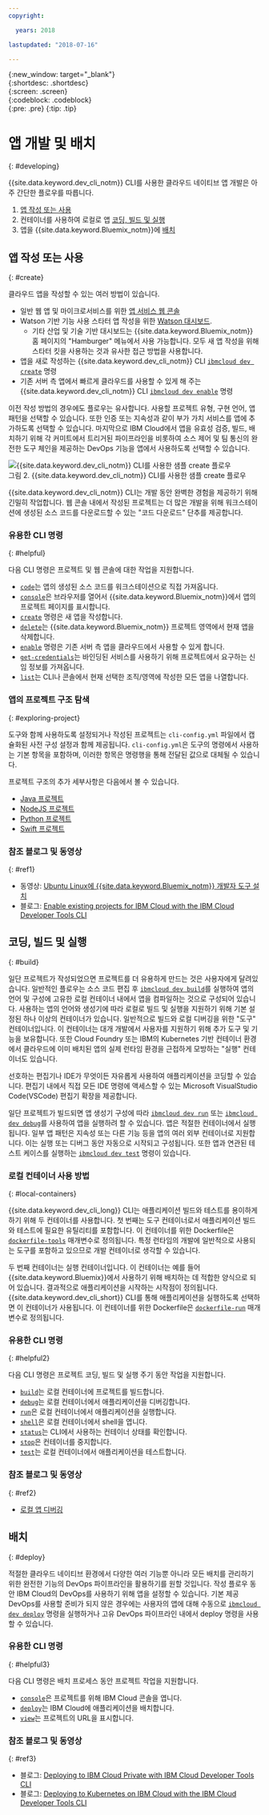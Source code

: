 ```yaml
---
copyright:

  years: 2018

lastupdated: "2018-07-16"

---
```


{:new_window: target="_blank"}  
{:shortdesc: .shortdesc}  
{:screen: .screen}  
{:codeblock: .codeblock}  
{:pre: .pre}
{:tip: .tip}

# 앱 개발 및 배치
{: #developing}

{{site.data.keyword.dev_cli_notm}} CLI를 사용한 클라우드 네이티브 앱 개발은 아주 간단한 플로우를 따릅니다.

1. [앱 작성 또는 사용](#create)
2. 컨테이너를 사용하여 로컬로 앱 [코딩, 빌드 및 실행](#build)
3. 앱을 {{site.data.keyword.Bluemix_notm}}에 [배치](#deploy)

## 앱 작성 또는 사용
{: #create}

클라우드 앱을 작성할 수 있는 여러 방법이 있습니다.
- 일반 웹 앱 및 마이크로서비스를 위한 [앱 서비스 웹 콘솔](https://console.bluemix.net/developer/appservice)
- Watson 기반 기능 사용 스타터 앱 작성을 위한 [Watson 대시보드](https://console.bluemix.net/dashboard/watson).
    - 기타 산업 및 기술 기반 대시보드는 {{site.data.keyword.Bluemix_notm}} 홈 페이지의 "Hamburger" 메뉴에서 사용 가능합니다. 모두 새 앱 작성을 위해 스타터 킷을 사용하는 것과 유사한 접근 방법을 사용합니다.
- 앱을 새로 작성하는 {{site.data.keyword.dev_cli_notm}} CLI [`ibmcloud dev create`](./commands.html#create) 명령
- 기존 서버 측 앱에서 빠르게 클라우드를 사용할 수 있게 해 주는 {{site.data.keyword.dev_cli_notm}} CLI [`ibmcloud dev enable`](./commands.html#enable) 명령

이전 작성 방법의 경우에도 플로우는 유사합니다. 사용할 프로젝트 유형, 구현 언어, 앱 패턴을 선택할 수 있습니다. 또한 인증 또는 지속성과 같이 부가 가치 서비스를 앱에 추가하도록 선택할 수 있습니다. 마지막으로 IBM Cloud에서 앱을 유효성 검증, 빌드, 배치하기 위해 각 커미트에서 트리거된 파이프라인을 비롯하여 소스 제어 및 팀 통신의 완전한 도구 체인을 제공하는 DevOps 기능을 앱에서 사용하도록 선택할 수 있습니다.

![{{site.data.keyword.dev_cli_notm}} CLI를 사용한 샘플 create 플로우](create_flow.png "{{site.data.keyword.dev_cli_notm}} CLI를 사용한 샘플 create 플로우") <br> 그림 2. {{site.data.keyword.dev_cli_notm}} CLI를 사용한 샘플 create 플로우

{{site.data.keyword.dev_cli_notm}} CLI는 개발 동안 완벽한 경험을 제공하기 위해 긴밀히 작업합니다. 웹 콘솔 내에서 작성된 프로젝트는 더 많은 개발을 위해 워크스테이션에 생성된 소스 코드를 다운로드할 수 있는 "코드 다운로드" 단추를 제공합니다.

### 유용한 CLI 명령
{: #helpful}

다음 CLI 명령은 프로젝트 및 웹 콘솔에 대한 작업을 지원합니다.
- [`code`](./commands.html#code)는 앱의 생성된 소스 코드를 워크스테이션으로 직접 가져옵니다.
- [`console`](./commands.html#console)은 브라우저를 열어서 {{site.data.keyword.Bluemix_notm}}에서 앱의 프로젝트 페이지를 표시합니다.
- [`create`](./commands.html#create) 명령은 새 앱을 작성합니다.
- [`delete`](./commands.html#delete)는 {{site.data.keyword.Bluemix_notm}} 프로젝트 영역에서 현재 앱을 삭제합니다.
- [`enable`](./commands.html#enable) 명령은 기존 서버 측 앱을 클라우드에서 사용할 수 있게 합니다.
- [`get-credentials`](./commands.html#get-credentials)는 바인딩된 서비스를 사용하기 위해 프로젝트에서 요구하는 신임 정보를 가져옵니다.
- [`list`](./commands.html#list)는 CLI나 콘솔에서 현재 선택한 조직/영역에 작성한 모든 앱을 나열합니다.


### 앱의 프로젝트 구조 탐색
{: #exploring-project}

도구와 함께 사용하도록 설정되거나 작성된 프로젝트는 `cli-config.yml` 파일에서 캡슐화된 사전 구성 설정과 함께 제공됩니다. `cli-config.yml`은 도구의 명령에서 사용하는 기본 항목을 포함하며, 이러한 항목은 명령행을 통해 전달된 값으로 대체될 수 있습니다.

프로젝트 구조의 추가 세부사항은 다음에서 볼 수 있습니다.
- [Java 프로젝트](/docs/apps/projects/java_project_contents.html)
- [NodeJS 프로젝트](/docs/apps/projects/node_project_contents.html)
- [Python 프로젝트](/docs/apps/projects/python_project_contents.html)
- [Swift 프로젝트](/docs/apps/projects/swift_project_contents.html)


### 참조 블로그 및 동영상
{: #ref1}

- 동영상: [Ubuntu Linux에 {{site.data.keyword.Bluemix_notm}} 개발자 도구 설치](https://www.youtube.com/watch?v=sr7KjHAKpEs)
- 블로그: [Enable existing projects for IBM Cloud with the IBM Cloud Developer Tools CLI](https://www.ibm.com/blogs/bluemix/2017/09/enable-existing-projects-ibm-cloud-ibm-cloud-developer-tools-cli/)



## 코딩, 빌드 및 실행
{: #build}


일단 프로젝트가 작성되었으면 프로젝트를 더 유용하게 만드는 것은 사용자에게 달려있습니다. 일반적인 플로우는 소스 코드 편집 후 [`ibmcloud dev build`](commands.html#build)를 실행하여 앱의 언어 및 구성에 고유한 로컬 컨테이너 내에서 앱을 컴파일하는 것으로 구성되어 있습니다. 사용하는 앱의 언어와 생성기에 따라 로컬로 빌드 및 실행을 지원하기 위해 기본 설정된 하나 이상의 컨테이너가 있습니다.  일반적으로 빌드와 로컬 디버깅을 위한 "도구" 컨테이너입니다. 이 컨테이너는 대개 개발에서 사용자를 지원하기 위해 추가 도구 및 기능을 보유합니다. 또한 Cloud Foundry 또는 IBM의 Kubernetes 기반 컨테이너 환경에서 클라우드에 이미 배치된 앱의 실제 런타임 환경을 근접하게 모방하는 "실행" 컨테이너도 있습니다.


선호하는 편집기나 IDE가 무엇이든 자유롭게 사용하여 애플리케이션을 코딩할 수 있습니다. 편집기 내에서 직접 모든 IDE 명령에 액세스할 수 있는 Microsoft VisualStudio Code(VSCode) 편집기 확장을 제공합니다.

일단 프로젝트가 빌드되면 앱 생성기 구성에 따라 [`ibmcloud dev run`](commands.html#run) 또는 [`ibmcloud dev debug`](commands.html#debug)를 사용하여 앱을 실행하려 할 수 있습니다. 앱은 적절한 컨테이너에서 실행됩니다. 일부 앱 패턴은 지속성 또는 다른 기능 등을 앱의 여러 외부 컨테이너로 지원합니다. 이는 실행 또는 디버그 동안 자동으로 시작되고 구성됩니다. 또한 앱과 연관된 테스트 케이스를 실행하는 [`ibmcloud dev test`](commands.html#test) 명령이 있습니다.


### 로컬 컨테이너 사용 방법
{: #local-containers}

{{site.data.keyword.dev_cli_long}} CLI는 애플리케이션 빌드와 테스트를 용이하게 하기 위해 두 컨테이너를 사용합니다. 첫 번째는 도구 컨테이너로서 애플리케이션 빌드와 테스트에 필요한 유틸리티를 포함합니다. 이 컨테이너를 위한 Dockerfile은 [`dockerfile-tools`](commands.html#command-parameters) 매개변수로 정의됩니다. 특정 런타임의 개발에 일반적으로 사용되는 도구를 포함하고 있으므로 개발 컨테이너로 생각할 수 있습니다.

두 번째 컨테이너는 실행 컨테이너입니다. 이 컨테이너는 예를 들어 {{site.data.keyword.Bluemix}}에서 사용하기 위해 배치하는 데 적합한 양식으로 되어 있습니다. 결과적으로 애플리케이션을 시작하는 시작점이 정의됩니다. {{site.data.keyword.dev_cli_short}} CLI를 통해 애플리케이션을 실행하도록 선택하면 이 컨테이너가 사용됩니다. 이 컨테이너를 위한 Dockerfile은 [`dockerfile-run`](commands.html#run-parameters) 매개변수로 정의됩니다.


### 유용한 CLI 명령
{: #helpful2}

다음 CLI 명령은 프로젝트 코딩, 빌드 및 실행 주기 동안 작업을 지원합니다.
- [`build`](./commands.html#build)는 로컬 컨테이너에 프로젝트를 빌드합니다.
- [`debug`](./commands.html#debug)는 로컬 컨테이너에서 애플리케이션을 디버깅합니다.
- [`run`](./commands.html#run)은 로컬 컨테이너에서 애플리케이션을 실행합니다.
- [`shell`](./commands.html#shell)은 로컬 컨테이너에서 shell을 엽니다.
- [`status`](./commands.html#status)는 CLI에서 사용하는 컨테이너 상태를 확인합니다.
- [`stop`](./commands.html#stop)은 컨테이너를 중지합니다.
- [`test`](./commands.html#test)는 로컬 컨테이너에서 애플리케이션을 테스트합니다.

### 참조 블로그 및 동영상
{: #ref2}

- [로컬 앱 디버깅](local_debug.html)





## 배치
{: #deploy}

적절한 클라우드 네이티브 환경에서 다양한 여러 기능뿐 아니라 모든 배치를 관리하기 위한 완전한 기능의 DevOps 파이프라인을 활용하기를 원할 것입니다. 작성 플로우 동안 IBM Cloud의 DevOps를 사용하기 위해 앱을 설정할 수 있습니다. 기본 제공 DevOps를 사용할 준비가 되지 않은 경우에는 사용자의 앱에 대해 수동으로 [`ibmcloud dev deploy`](./commands.html#deploy) 명령을 실행하거나 고유 DevOps 파이프라인 내에서 deploy 명령을 사용할 수 있습니다.  



### 유용한 CLI 명령
{: #helpful3}

다음 CLI 명령은 배치 프로세스 동안 프로젝트 작업을 지원합니다.
- [`console`](./commands.html#console)은 프로젝트를 위해 IBM Cloud 콘솔을 엽니다.
- [`deploy`](./commands.html#deploy)는 IBM Cloud에 애플리케이션을 배치합니다.
- [`view`](./commands.html#view)는 프로젝트의 URL을 표시합니다.


### 참조 블로그 및 동영상
{: #ref3}

- 블로그: [Deploying to IBM Cloud Private with IBM Cloud Developer Tools CLI](https://www.ibm.com/blogs/bluemix/2017/09/deploying-ibm-cloud-private-ibm-cloud-developer-tools-cli/)
- 블로그: [Deploying to Kubernetes on IBM Cloud with the IBM Cloud Developer Tools CLI](https://www.ibm.com/blogs/bluemix/2017/09/deploying-kubernetes-ibm-cloud-ibm-cloud-developer-tools-cli/)

